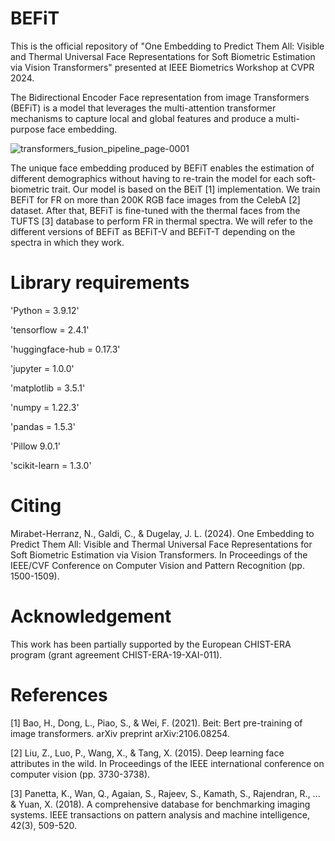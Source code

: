 # BEFiT

This is the official repository of "One Embedding to Predict Them All: Visible and Thermal Universal Face Representations for Soft Biometric  Estimation via Vision Transformers" presented at IEEE Biometrics Workshop at CVPR 2024.

The Bidirectional Encoder Face representation from image Transformers (BEFiT) is a model that leverages the multi-attention transformer mechanisms to capture local and global features and produce a multi-purpose face embedding.

![transformers_fusion_pipeline_page-0001](https://github.com/nmirabeth/BEFiT/assets/48354399/fa4d5ac5-5d32-4d06-86a9-6a2e7b2e7900)

The unique face embedding produced by BEFiT enables the estimation of different demographics without having to re-train the model for each soft-biometric trait.
Our model is based on the BEiT [1] implementation. We train BEFiT for FR on more than 200K RGB face images from the CelebA [2] dataset. After that, BEFiT is fine-tuned with the thermal faces from the TUFTS [3] database to perform FR in thermal spectra. We will refer to the different versions of BEFiT as BEFiT-V and BEFiT-T depending on the spectra in which they work.

# Library requirements

'Python = 3.9.12'

'tensorflow = 2.4.1'

'huggingface-hub = 0.17.3'

'jupyter = 1.0.0'

'matplotlib = 3.5.1'

'numpy = 1.22.3'

'pandas = 1.5.3'

'Pillow 9.0.1'

'scikit-learn = 1.3.0'

# Citing

Mirabet-Herranz, N., Galdi, C., & Dugelay, J. L. (2024). One Embedding to Predict Them All: Visible and Thermal Universal Face Representations for Soft Biometric Estimation via Vision Transformers. In Proceedings of the IEEE/CVF Conference on Computer Vision and Pattern Recognition (pp. 1500-1509).

# Acknowledgement

This work has been partially supported by the European CHIST-ERA program (grant agreement CHIST-ERA-19-XAI-011).

# References
[1] Bao, H., Dong, L., Piao, S., & Wei, F. (2021). Beit: Bert pre-training of image transformers. arXiv preprint arXiv:2106.08254.

[2] Liu, Z., Luo, P., Wang, X., & Tang, X. (2015). Deep learning face attributes in the wild. In Proceedings of the IEEE international conference on computer vision (pp. 3730-3738).

[3] Panetta, K., Wan, Q., Agaian, S., Rajeev, S., Kamath, S., Rajendran, R., ... & Yuan, X. (2018). A comprehensive database for benchmarking imaging systems. IEEE transactions on pattern analysis and machine intelligence, 42(3), 509-520.
